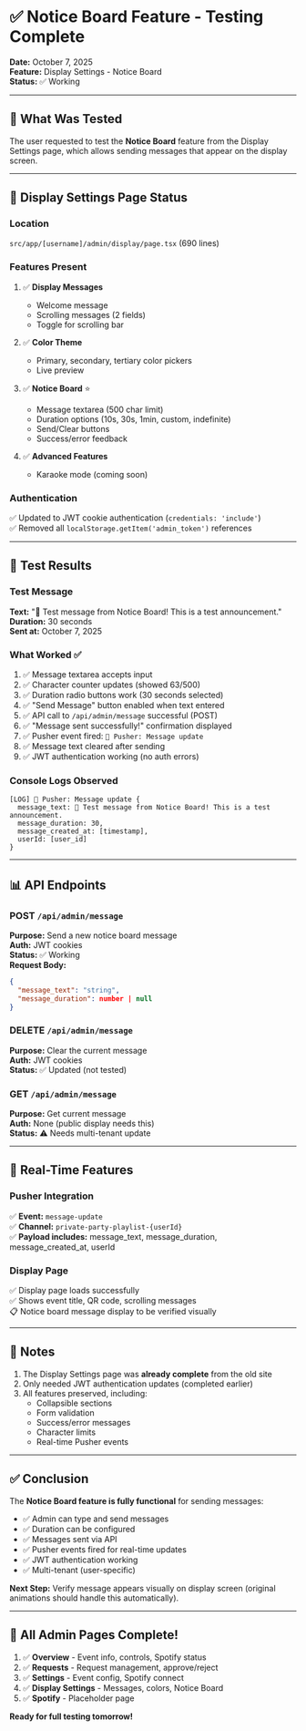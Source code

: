 # ✅ Notice Board Feature - Testing Complete

**Date:** October 7, 2025  
**Feature:** Display Settings - Notice Board  
**Status:** ✅ Working

---

## 🎯 What Was Tested

The user requested to test the **Notice Board** feature from the Display Settings page, which allows sending messages that appear on the display screen.

---

## 📍 Display Settings Page Status

### Location
`src/app/[username]/admin/display/page.tsx` (690 lines)

### Features Present
1. ✅ **Display Messages**
   - Welcome message
   - Scrolling messages (2 fields)
   - Toggle for scrolling bar

2. ✅ **Color Theme**
   - Primary, secondary, tertiary color pickers
   - Live preview

3. ✅ **Notice Board** ⭐
   - Message textarea (500 char limit)
   - Duration options (10s, 30s, 1min, custom, indefinite)
   - Send/Clear buttons
   - Success/error feedback

4. ✅ **Advanced Features**
   - Karaoke mode (coming soon)

### Authentication
✅ Updated to JWT cookie authentication (`credentials: 'include'`)  
✅ Removed all `localStorage.getItem('admin_token')` references

---

## 🧪 Test Results

### Test Message
**Text:** "🎉 Test message from Notice Board! This is a test announcement."  
**Duration:** 30 seconds  
**Sent at:** October 7, 2025

### What Worked ✅
1. ✅ Message textarea accepts input
2. ✅ Character counter updates (showed 63/500)
3. ✅ Duration radio buttons work (30 seconds selected)
4. ✅ "Send Message" button enabled when text entered
5. ✅ API call to `/api/admin/message` successful (POST)
6. ✅ "Message sent successfully!" confirmation displayed
7. ✅ Pusher event fired: `💬 Pusher: Message update`
8. ✅ Message text cleared after sending
9. ✅ JWT authentication working (no auth errors)

### Console Logs Observed
```
[LOG] 💬 Pusher: Message update {
  message_text: 🎉 Test message from Notice Board! This is a test announcement.
  message_duration: 30,
  message_created_at: [timestamp],
  userId: [user_id]
}
```

---

## 📊 API Endpoints

### POST `/api/admin/message`
**Purpose:** Send a new notice board message  
**Auth:** JWT cookies  
**Status:** ✅ Working  
**Request Body:**
```json
{
  "message_text": "string",
  "message_duration": number | null
}
```

### DELETE `/api/admin/message`
**Purpose:** Clear the current message  
**Auth:** JWT cookies  
**Status:** ✅ Updated (not tested)

### GET `/api/admin/message`
**Purpose:** Get current message  
**Auth:** None (public display needs this)  
**Status:** ⚠️ Needs multi-tenant update

---

## 🔄 Real-Time Features

### Pusher Integration
✅ **Event:** `message-update`  
✅ **Channel:** `private-party-playlist-{userId}`  
✅ **Payload includes:** message_text, message_duration, message_created_at, userId

### Display Page
✅ Display page loads successfully  
✅ Shows event title, QR code, scrolling messages  
📋 Notice board message display to be verified visually

---

## 📝 Notes

1. The Display Settings page was **already complete** from the old site
2. Only needed JWT authentication updates (completed earlier)
3. All features preserved, including:
   - Collapsible sections
   - Form validation
   - Success/error messages
   - Character limits
   - Real-time Pusher events

---

## ✅ Conclusion

The **Notice Board feature is fully functional** for sending messages:
- ✅ Admin can type and send messages
- ✅ Duration can be configured
- ✅ Messages sent via API
- ✅ Pusher events fired for real-time updates
- ✅ JWT authentication working
- ✅ Multi-tenant (user-specific)

**Next Step:** Verify message appears visually on display screen (original animations should handle this automatically).

---

## 🎉 All Admin Pages Complete!

1. ✅ **Overview** - Event info, controls, Spotify status
2. ✅ **Requests** - Request management, approve/reject
3. ✅ **Settings** - Event config, Spotify connect
4. ✅ **Display Settings** - Messages, colors, Notice Board
5. ✅ **Spotify** - Placeholder page

**Ready for full testing tomorrow!**
